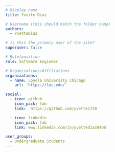 ```yaml
---
# Display name
title: Yvette Diaz

# Username (this should match the folder name)
authors:
  - YvetteDiaz

# Is this the primary user of the site?
superuser: false

# Role/position
role: Software Engineer

# Organizations/Affiliations
organizations:
  - name: Loyola University Chicago
    url: 'https://luc.edu/'

social:
  - icon: github
    icon_pack: fab
    link:  https://github.com/yvette1730

  - icon: linkedin
    icon_pack: fab
    link: www.linkedin.com/in/yvettediaz0408

user_groups:
  - Undergraduate Students
---
```

